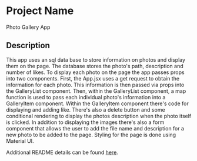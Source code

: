 # Project Name

Photo Gallery App

## Description

This app uses an sql data base to store information on photos and display them on the page. The database stores the photo's path, description and number of likes. To display each photo on the page the app passes props into two components. First, the App.jsx uses a get request to obtain the information for each photo. This information is then passed via props into the GalleryList component. Then, within the GalleryList component, a map function is used to pass each individual photo's information into a GalleryItem component. Within the GalleryItem component there's code for displaying and adding like. There's also a delete button and some conditional rendering to display the photos description when the photo itself is clicked. In addition to displaying the images there's also a form component that allows the user to add the file name and description for a new photo to be added to the page. Styling for the page is done using Material UI.

Additional README details can be found [here](https://github.com/PrimeAcademy/readme-template/blob/master/README.md).
